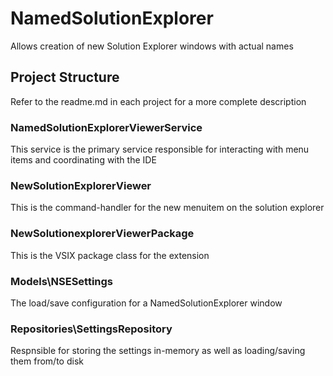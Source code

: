 # NamedSolutionExplorer

Allows creation of new Solution Explorer windows with actual names

## Project Structure
Refer to the readme.md in each project for a more complete description

### NamedSolutionExplorerViewerService
This service is the primary service responsible for interacting with menu items and coordinating with the IDE

### NewSolutionExplorerViewer
This is the command-handler for the new menuitem on the solution explorer

### NewSolutionexplorerViewerPackage
This is the VSIX package class for the extension

### Models\NSESettings
The load/save configuration for a NamedSolutionExplorer window

### Repositories\SettingsRepository
Respnsible for storing the settings in-memory as well as loading/saving them from/to disk




